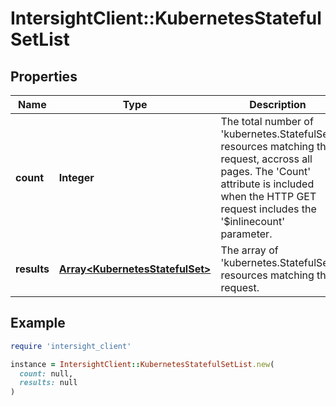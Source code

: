 # IntersightClient::KubernetesStatefulSetList

## Properties

| Name | Type | Description | Notes |
| ---- | ---- | ----------- | ----- |
| **count** | **Integer** | The total number of &#39;kubernetes.StatefulSet&#39; resources matching the request, accross all pages. The &#39;Count&#39; attribute is included when the HTTP GET request includes the &#39;$inlinecount&#39; parameter. | [optional] |
| **results** | [**Array&lt;KubernetesStatefulSet&gt;**](KubernetesStatefulSet.md) | The array of &#39;kubernetes.StatefulSet&#39; resources matching the request. | [optional] |

## Example

```ruby
require 'intersight_client'

instance = IntersightClient::KubernetesStatefulSetList.new(
  count: null,
  results: null
)
```

